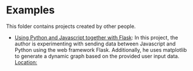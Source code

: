 # Examples

This folder contains projects created by other people.

* [Using Python and Javascript together with Flask](https://www.jitsejan.com/python-and-javascript-in-flask.html): In this project, the author is experimenting with sending data between Javascript and Python using the web framework Flask. Additionally, he uses matplotlib to generate a dynamic graph based on the provided user input data. [Location:](python-flask-with-javascript)
